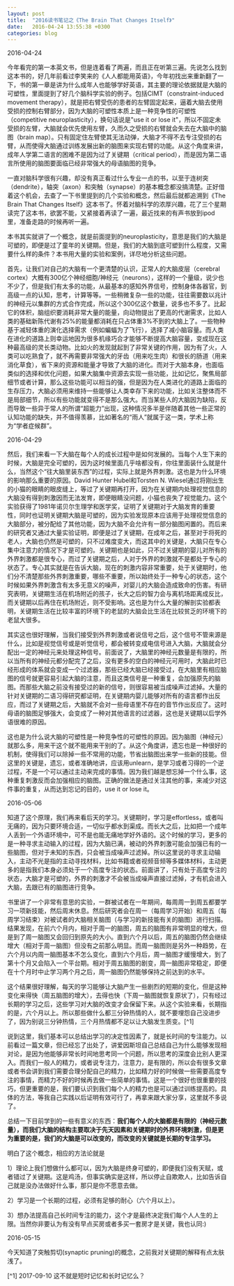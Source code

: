 ```yaml
---
layout: post
title:  "2016读书笔记之《The Brain That Changes Itself》"
date:   2016-04-24 13:55:38 +0300
categories: blog
---
```


2016-04-24

今年看完的第一本英文书，但是连着看了两遍，而且正在听第三遍。先说怎么找到这本书的，好几年前看过李笑来的《人人都能用英语》，今年初找出来重新翻了一下，书的第一章是讲为什么成年人也能够学好英语，其主要的理论依据就是大脑的可塑性，里面提到了好几个脑科学实验的例子。包括CIMT（constraint-induced movement therapy），就是把右臂受伤的患者的左臂固定起来，逼着大脑去使用受损的控制右臂部分，因为大脑的可塑性本质上是一种竞争性的可塑性（competitive neuroplasticity），换句话说是"use it or lose it"，所以不固定未受损的左臂，大脑就会优先使用左臂，久而久之受损的右臂就会失去在大脑中的脑图（brain map）。只有固定住左臂使其无法动弹，大脑才不得不去专注受损的右臂，从而使得大脑通过训练发展出新的脑图来实现右臂的功能。从这个角度来讲，成年人学第二语言的困难不是因为过了关键期（critical period），而是因为第二语言所使用的脑图要面临已经非常强大的母语脑图的竞争。

一直对脑科学很有兴趣，却没有真正看过什么专业一点的书，以至于连树突（dendrite），轴突（axon）和突触（synapse）的基本概念都没搞清楚。正好借着这个机会，去查了一下书里提到的几个实验和概念，然后最后就都追溯到《The Brain That Changes Itself》这本书了。怀着对脑科学的浓厚兴趣，花了三个星期读完了这本书，欲罢不能，又紧接着再读了一遍，最近找来的有声书放到ipod里，准备走路的时候再听一遍。

本书其实就讲了一个概念，就是前面提到的neuroplasticity，意思是我们的大脑是可塑的，即便是过了童年的关键期。但是，我们的大脑到底可塑到什么程度，又需要什么样的条件？本书用大量的实验和案例，详尽地分析这些问题。

首先，让我们对自己的大脑有一个更清楚的认识，正常人的大脑皮层（cerebral cortex）大概有300亿个神经细胞/神经元（neurons），这样的一个量级，说少也不少了，但是我们有太多的功能，从最基本的感知外界信号，控制身体各器官，到高级一点的认知，思考，计算等等。一些稍微复杂一些的功能，往往需要数以兆计的神经元以集群的方式合作完成，所以这个300亿这个数量，说多也不多了。比起它的体积，脑组织要消耗非常大量的能量，向动物提出了更高的代谢需求，比如人类的基础新陈代谢有25%的能量都消耗在只占体重3%不到的大脑上了。一些物种基于减轻体重的演化选择需求（例如蝙蝠为了飞行），选择了减小脑容量。而人类在进化的道路上则幸运地因为很多机缘巧合才能够不断提高大脑容量，变成现在这种最高级的灵长类动物。比如火的发现就起到了非常关键的作用，因为有了火，人类可以吃熟食了，就不再需要非常强大的牙齿（用来吃生肉）和很长的肠道（用来消化草食），省下来的资源和能量才导致了大脑的进化。而对于大脑本身，也面临类似的选择和优化问题，如果大脑集中资源去实现一些功能，比如记忆，聚焦局部细节或者计算，那么这些功能可以相当的强，但是因为在人类进化的道路上面临的生存压力，大脑必须用来维持一些能够让人类幸存下来的功能，比如关注整体而不是局部细节，所以有些功能就变得不是那么强大。而当某些人的大脑因为缺陷，反而导致一些异于常人的所谓“超能力”出现，这种情况多半是伴随着其他一些正常的认知功能的缺失，并不值得羡慕，比如著名的“雨人”就属于这一类，学术上称为“学者症候群”。

<!-- 2016-04-29

下面这一部分实在写不下去了，第一Hebbian_theory并不是neuroplasticity的一部分，而是几乎独立的理论，第二我对此并没有仔细的了解和思考。

除了前面提到的“use it or lose it”，理解大脑运转的另外一个关键原理是“neurons fire together, wire together”(被称为[Hebbian theory](https://en.wikipedia.org/wiki/Hebbian_theory))。比如你见到一个人，这个人的信息会从不同的渠道进入我们的大脑，有视觉的信息从眼睛进入大脑的视觉神经元，有嗅觉的信息从鼻子进入大脑的嗅觉神经元，有声音从耳朵进入大脑的听觉神经元，这些不同的神经元会同时激活（fire），所以它们会建立某种连接（wire）。下一次你只是看到这个人的照片，虽然只有视觉信息，但是因为之前不同的神经元已经建立了连接，所以它们会同时触发，让你也能想起这个人的味道和声音。具体来说，当神经元A的轴突与神经元B很近并参与了对B的重复持续的兴奋时，这两个神经元或者其中一个便会发生某些生长过程或代谢变化，致使A作为能使B兴奋的细胞之一，A的轴突将会生长出突触小体（如果已有，则会继续长大）和B的细胞体相连接。将这个理论扩展到细胞集群（cell assemblies），如果系统的输入会导致同样的模式重复出现，那么组成这个模式的元素之间的相互关联性将会大大增强。这意味着，其中任何一个元素都会倾向于触发同组的其他元素，同时（以减少权重的方式）抑制组外其他不相关元素。另一个角度来看，这个模式作为一个整体实现了“自联想”。我们可以把一个学习了（自联想）的模式称为记忆痕迹。

当然，这个人我们越是熟悉，想起来的信息就会越多，也是“use it or lose it”的体现。你要好久都没见到这个人，原先存储跟这个人有关的脑图就会用去干别的，所以你就不怎么想的起来什么东西了。 -->

2016-04-29

然后，我们来看一下大脑在每个人的成长过程中是如何发展的。当每个人生下来的时候，大脑是完全可塑的，因为这时候里面几乎啥都没有，你往里面装什么就是什么，当然这个“往大脑里装东西”的过程，实际上就是外界刺激。这也是为什么环境的影响那么重要的原因。David Hunter Hubel和Torsten N. Wiesel通过将刚出生的小猫的眼睛的眼皮缝上，等过了关键期再打开，因为在关键期内处理视觉信息的大脑没有得到刺激因而无法发育，即便眼睛没问题，小猫也丧失了视觉能力。这个实验获得了1981年诺贝尔生理学和医学奖，证明了关键期对于大脑发育的重要性，同时也证明关键期大脑是可塑的，因为实验发现原本应该用于处理视觉信息的大脑部分，被分配给了其他功能，因为大脑不会允许有一部分脑图闲置的。而后来的研究者又通过大量实验证明，即便是过了关键期，在成年之后，甚至对于将死的老人，大脑也仍然是可塑的，只不过难度变大，而这其中的关键是，大脑只在专心集中注意力的情况下才是可塑的。关键期也是如此，只不过关键期的婴儿对所有的外界刺激都是很专心，而过了关键期之后，人对于外界的刺激就不是都处于专心的状态了。专心其实就是在告诉大脑，现在的刺激内容非常重要，处于关键期时，他们分不清楚那些外界刺激重要，哪些不重要，所以始终处于一种专心的状态，这个时候如果外界刺激含有太多无意义的噪声，对婴儿的大脑会造成致命的伤害。有研究表明，关键期生活在机场附近的孩子，长大之后的智力会与离机场距离成反比，而关键期以后再住在机场附近，则不受影响。这也是为什么大量的解剖实验都表明，关键期生活在比较丰富的环境下的老鼠的大脑会比生活在比较贫乏的环境下的老鼠大很多。

其实这也很好理解，当我们接受到外界刺激或者说信号之后，这个信号不管来源是什么，比如是视觉信号或是听觉信号，都会被转变成电信号进入大脑，大脑就会分配出一定的神经元来处理这种信号。前面说了，大脑里的神经元数量是有限的，所以当所有的神经元都分配完了之后，没有更多的空白的神经元可用时，大脑此时已经形成的体系就会变成一个过滤器，那些已经大脑已经接受过，在大脑里有相应脑图的信号就更容易引起大脑的注意，而且这类信号是一种重复，会加强原先的脑图。而那些大脑之前没有接受过的新的信号，则很容易被当成噪声过滤掉。大量的针对关键期的二语习得研究都证明，在关键期内婴儿能够对所有的语言都作出反应，而过了关键期之后，大脑就不会对一些母语里不存在的音节作出反应了。这时母语的脑图足够强大，会变成了一种对其他语言的过滤器，这也是关键期以后学外语很难的原因。

这也是为什么说大脑的可塑性是一种竞争性的可塑性的原因。因为脑图（神经元）就那么多，用来干这个就不能用来干别的了。从这个角度讲，遗忘也是一种很好的机制，使得我们可以除掉一些不常用的功能，节省出脑图出来学一些新的技能。但这里的关键是，遗忘，或者准确地讲，应该用unlearn，是学习或者习得的一个逆过程，不是一个可以通过主动来完成的事情。因为我们越是想忘掉一个什么事，这种重复刺激反而会加强相应的脑图。正确的做法是通过关注其他的事，来减少对这件事的重复，从而达到忘记的目的，use it or lose it。

2016-05-06

知道了这个原理，我们再来看后天的学习。关键期时，学习是effortless，或者叫无痛的，因为只要环境合适，一切似乎都水到渠成。而长大之后，比如把一个成年人丢到一个外语环境中，可不是也能无痛地学好外语的。这个时候的学习，更多的是一种寻求主动输入的过程，因为大脑已满，被动的外界刺激可能会加强已有的一些脑图，但对于未知的东西，只会被当成噪声过滤掉。所以这里说的寻求主动输入，主动不光是指的主动寻找材料，比如书籍或者视频音频等多媒体材料，主动更多的是指我们本身必须处于一个高度专注的状态。前面讲了，只有处于高度专注的状态，大脑才是可塑的，外界的刺激才不会被当成噪声直接过滤掉，才有机会进入大脑，去跟已有的脑图进行竞争。

书里讲了一个非常有意思的实验，一群被试者在一年期间，每周周一到周五都要学习一项新技能，然后周末休息。然后研究者会在周一（每周学习开始）和周五（每周学习结束）对被试者的大脑相关脑图（与学习的新技能有关的脑图）进行扫描。结果发现，在前六个月内，相对于周一的脑图，周五的脑图有非常明显的增大，但是到了周一脑图又会回归到原先的大小。直到六个月以后，周五的脑图仍然会继续增大（相对于周一脑图）但没有之前那么明显。而周一脑图则是另外一种趋势，在六个月以内周一脑图基本不怎么变化，直到六个月后，周一脑图才缓慢增大，到了第十个月又会陷入一个平台期。相对于周五脑图的剧变，周一脑图非常稳定，即便在十个月时中止学习两个月之后，周一脑图仍然能够保持之前达到的水平。

这个结果很好理解，每天的学习能够让大脑产生一些剧烈的短期的变化，但是这种变化来得快（周五脑图的增大），去得也快（下周一脑图就恢复原状了），只有经过长期的学习之后，这些学习对大脑的改变才会保留下来。从这个实验来看，长期指的是，六个月以上。所以那些做什么都三分钟热情的人，就不要埋怨自己没进步了，因为别说三分钟热情，三个月热情都不足以让大脑发生质变。[^1]

说到这里，我们基本可以总结出学习的决定性因素了，就是长时间的专注能力。以前看过一篇文章，但已经忘了出处了，讲爱因斯坦自己总结自己为什么能够发现相对论，是因为他能够非常长时间地思考同一个问题，所以思考的深度会比别人更深入。而我们一般人的精力，或者说专注力，注意力，是有限的，所以会有很多文章或者书会讲到我们需要合理分配自己的精力，比如精力好的时候做一些需要高度专注的事情，而精力不好的时候再去做一些简单的事情。这是一个很好也很重要的技巧，但更重要的是，我们要认识到我们每个人的精力也是可以通过训练提高的。具体的方法，等我自己实践以后证明有效可行了，再拿来跟大家分享，这里就不多说了。

总结一下目前学到的一些有意义的东西：**我们每个人的大脑都是有限的（神经元数量），而我们大脑的结构主要取决于先天因素和关键期时的外界环境刺激，但是更为重要的是，我们的大脑是可以改变的，而改变的关键就是长期的专注学习。**

明白了这个概念，相应的方法论就是

1）理论上我们想做什么都可以，因为大脑是终身可塑的，即便我们没有天赋，或者错过了关键期。这是鸡汤，但事实确实是这样，所以停止自欺欺人，比如告诉自己就是没办法做好什么事，那只是你不愿意去做。

2）学习是一个长期的过程，必须有足够的耐心（六个月以上）。

3）想办法提高自己长时间专注的能力，这个才是最终决定我们每个人人生的上限。当然你非要认为有没有早点买房或者多买一套房才是关键，我也认同:)

2016-05-15

今天知道了突触剪切(synaptic pruning)的概念，之前我对关键期的解释有点太肤浅了。

[^1] 2017-09-10 这不就是短时记忆和长时记忆么？
